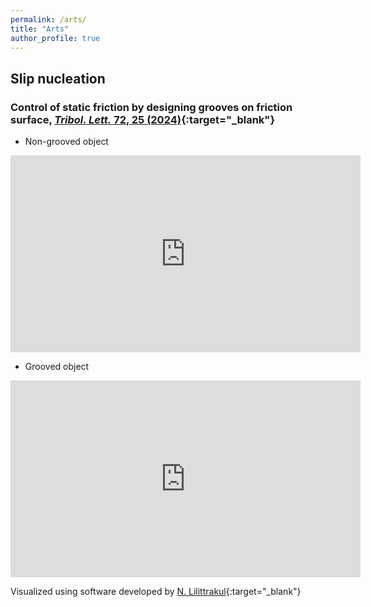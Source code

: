 ```yaml
---
permalink: /arts/
title: "Arts"
author_profile: true
---
```


## Slip nucleation
### Control of static friction by designing grooves on friction surface, [<i>Tribol. Lett.</i> <b>72</b>, 25 (2024)](https://doi.org/10.1007/s11249-023-01822-4){:target="_blank"}

*  Non-grooved object

<iframe width="560" height="315" src="https://www.youtube-nocookie.com/embed/bV2FvNokl6c?si=Rxarx2dPSxfIfhme" title="YouTube video player" frameborder="0" allow="accelerometer; autoplay; clipboard-write; encrypted-media; gyroscope; picture-in-picture; web-share" referrerpolicy="strict-origin-when-cross-origin" allowfullscreen></iframe>

* Grooved object

<iframe width="560" height="315" src="https://www.youtube-nocookie.com/embed/TV4r5Lxt05Q?si=EY5be3kZl-zOmJo3" title="YouTube video player" frameborder="0" allow="accelerometer; autoplay; clipboard-write; encrypted-media; gyroscope; picture-in-picture; web-share" referrerpolicy="strict-origin-when-cross-origin" allowfullscreen></iframe>

Visualized using software developed by [N. Lilittrakul](https://www.lee-lit.com/){:target="_blank"}
